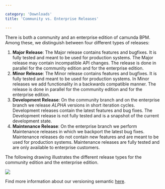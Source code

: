 ```yaml
---

category: 'Downloads'
title: 'Community vs. Enterprise Releases'

---
```



There is both a community and an enterprise edition of camunda BPM. Among these, we distinguish between four different types of releases:

1. __Major Release__: The Major release contains features and bugfixes. It is fully tested and meant to be used for production systems. The Major release may contain incompatible API changes. The release is done in parallel for the community edition and for the enterprise edition.
2. __Minor Release__: The Minor release contains features and bugfixes. It is fully tested and meant to be used for production systems. In Minor releases we add functionality in a backwards compatible manner. The release is done in parallel for the community edition and for the enterprise edition.
3. __Development Release__: On the community branch and on the enterprise branch we release _ALPHA_ versions in short iteration cycles. Development releases contain the latest features and bug fixes. The Development release is not fully tested and is a snapshot of the current development state.
4. __Maintenance Release__: On the enterprise branch we perform Maintenance releases in which we backport the latest bug fixes. Maintenance releases do not contain new features and are meant to be used for production systems. Maintenance releases are fully tested and are only available to enterprise customers.

The following drawing illustrates the different release types for the community edition and the enterprise edition.

<img class="img-responsive" src="ref:asset:/assets/img/releases.png"/>

Find more information about our versioning semantic [here](http://semver.org/).
